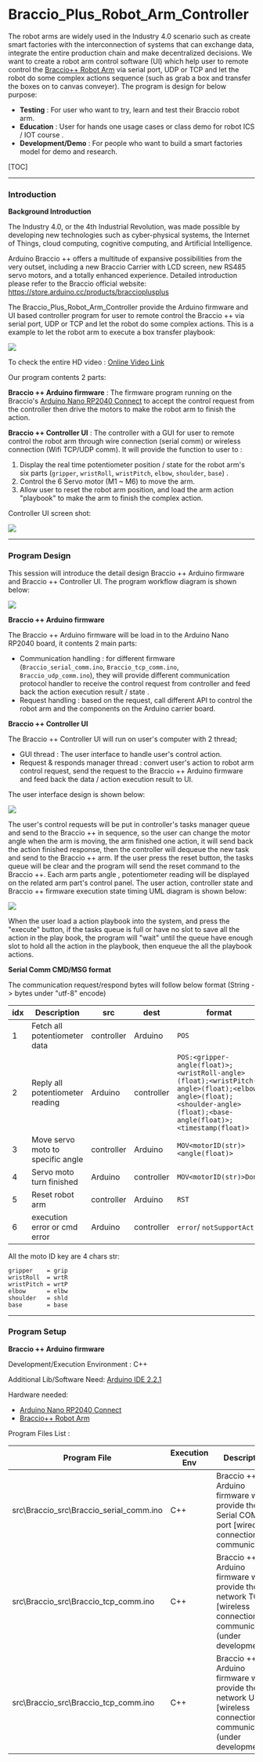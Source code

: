 # Braccio_Plus_Robot_Arm_Controller
The robot arms are widely used in the Industry 4.0 scenario such as create smart factories with the interconnection of systems that can exchange data, integrate the entire production chain and make decentralized decisions. We want to create a robot arm control software (UI) which help user to remote control the [Braccio++ Robot Arm](https://store.arduino.cc/products/braccioplusplus) via serial port, UDP or TCP and let the robot do some complex actions sequence (such as grab a box and transfer the boxes on to canvas conveyer). The program is design for below purpose: 

- **Testing** : For user who want to try, learn and test their Braccio robot arm. 
- **Education** : User for hands one usage cases or class demo for robot ICS / IOT course . 
- **Development/Demo** : For people who want to build a smart factories model for demo and research. 

[TOC]

------

### Introduction

**Background Introduction** 

The Industry 4.0, or the 4th Industrial Revolution, was made possible by developing new technologies such as cyber-physical systems, the Internet of Things, cloud computing, cognitive computing, and Artificial Intelligence. 

Arduino Braccio ++ offers a multitude of expansive possibilities from the very outset, including a new Braccio Carrier with LCD screen, new RS485 servo motors, and a totally enhanced experience. Detailed introduction please refer to the Braccio official website: https://store.arduino.cc/products/braccioplusplus

The Braccio_Plus_Robot_Arm_Controller provide the Arduino firmware and UI based controller program for user to remote  control the Braccio ++ via serial port, UDP or TCP and let the robot do some complex actions. This is a example to let the robot arm to execute a box transfer playbook:

 ![](doc/img/grabbox.gif)

To check the entire HD video : [Online Video Link](https://www.youtube.com/watch?v=CKylrEuSwHE)

Our program contents 2 parts: 

**Braccio ++ Arduino firmware** :  The firmware program running on the Braccio's [Arduino Nano RP2040 Connect](https://docs.arduino.cc/hardware/nano-rp2040-connect) to accept the control request from the controller then drive the motors to make the robot arm to finish the action.

**Braccio ++ Controller UI** : The controller with a GUI for user to remote control the robot arm through wire connection (serial comm) or wireless connection (Wifi TCP/UDP comm). It will provide the function to user to :

1. Display the real time potentiometer position / state for the robot arm's six parts (`gripper`, `wristRoll`, `wristPitch`, `elbow`, `shoulder`, `base`) . 
2. Control the 6 Servo motor (M1 ~ M6) to move the arm. 
3. Allow user to reset the robot arm position, and load the arm action "playbook" to make the arm to finish the complex action. 

Controller UI screen shot: 

![](doc/img/controller_ui_mid.png)





------

### Program Design

This session will introduce the detail design Braccio ++ Arduino firmware and Braccio ++ Controller UI. The program workflow diagram is shown below:

 ![](doc/img/workflow.png)

**Braccio ++ Arduino firmware** 

The Braccio ++ Arduino firmware will be load in to the Arduino Nano RP2040 board, it contents 2 main parts: 

- Communication handling : for different firmware (`Braccio_serial_comm.ino`, `Braccio_tcp_comm.ino`, `Braccio_udp_comm.ino`), they will provide different communication protocol handler to receive the control request from controller and feed back the action execution result / state . 
- Request handling : based on the request, call different API to control the robot arm and the components on the Arduino carrier board. 

**Braccio ++ Controller UI** 

The Braccio ++ Controller UI will run on user's computer with 2 thread; 

- GUI thread : The user interface to handle user's control action. 
- Request & responds manager thread : convert user's action to robot arm control request, send the request to the  Braccio ++ Arduino firmware and feed back the data / action execution result to UI. 

The user interface design is shown below: 

![](doc/img/ui_design.png)

The user's control requests will be put in controller's tasks manager queue and send to the Braccio ++ in sequence, so the user can change the motor angle when the arm is moving, the arm finished one action, it will send back the action finished response, then the controller will dequeue the new task and send to the Braccio ++ arm. If the user press the reset button, the tasks queue will be clear and the program will send the reset command to the Braccio ++.  Each arm parts angle , potentiometer reading will be displayed on the related arm part's control panel. The user action, controller state and Braccio ++ firmware execution state timing UML diagram is shown below:

![](doc/img/timeline_uml.png)

When the user load a action playbook into the system, and press the "execute" button, if the tasks queue is full or have no slot to save all the action in the play book, the program will "wait" until the queue  have enough slot to hold all the action in the playbook, then enqueue the all the playbook actions.



**Serial Comm CMD/MSG format**

The communication request/respond bytes will follow below format (String -> bytes under "utf-8" encode) 

| idx  | Description                       | src        | dest       | format                                                       | example                                          |
| ---- | --------------------------------- | ---------- | ---------- | ------------------------------------------------------------ | ------------------------------------------------ |
| 1    | Fetch all potentiometer data      | controller | Arduino    | `POS`                                                        | `POS`                                            |
| 2    | Reply all potentiometer reading   | Arduino    | controller | `POS:<gripper-angle(float)>;<wristRoll-angle>(float);<wristPitch-angle>(float);<elbow-angle>(float);<shoulder-angle>(float);<base-angle(float)>;<timestamp(float)>` | `POS:157.5;157.5;157.5;157.5;157.5;90;117422.00` |
| 3    | Move servo moto to specific angle | controller | Arduino    | `MOV<motorID(str)><angle(float)>`                            | `MOVgrip120.5`                                   |
| 4    | Servo moto turn finished          | Arduino    | controller | `MOV<motorID(str)>Done`                                      | `MOVgripDone`                                    |
| 5    | Reset robot arm                   | controller | Arduino    | `RST`                                                        | `RST`                                            |
| 6    | execution error or cmd error      | Arduino    | controller | `error`/ `notSupportAct`                                     | `error`/ `notSupportAct`                         |

All the moto ID key are 4 chars str: 

```
gripper    = grip
wristRoll  = wrtR
wristPitch = wrtP
elbow      = elbw
shoulder   = shld
base       = base
```



------

### Program Setup

**Braccio ++ Arduino firmware** 

Development/Execution Environment : C++

Additional Lib/Software Need:  [Arduino IDE 2.2.1](https://www.arduino.cc/en/software)

Hardware needed:

- [Arduino Nano RP2040 Connect](https://docs.arduino.cc/hardware/nano-rp2040-connect)
- [Braccio++ Robot Arm](https://store.arduino.cc/products/braccioplusplus) 

Program Files List : 

| Program File                            | Execution Env | Description                                                  |
| --------------------------------------- | ------------- | ------------------------------------------------------------ |
| src\Braccio_src\Braccio_serial_comm.ino | C++           | Braccio ++ Arduino firmware which provide the Serial COM port [wired connection] communication. |
| src\Braccio_src\Braccio_tcp_comm.ino    | C++           | Braccio ++ Arduino firmware which provide the network TCP [wireless connection] communication. (under development) |
| src\Braccio_src\Braccio_tcp_comm.ino    | C++           | Braccio ++ Arduino firmware which provide the network UDP [wireless connection] communication. (under development) |